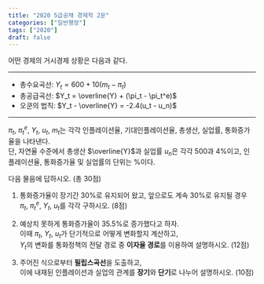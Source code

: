 ```yaml
---
title: "2020 5급공채 경제학 2문"
categories: ["일반행정"]
tags: ["2020"]
draft: false
---
```


어떤 경제의 거시경제 상황은 다음과 같다.

----
- 총수요곡선: $Y_t = 600 + 10(m_t - \pi_t)$  
- 총공급곡선: $Y_t = \overline{Y} + (\pi_t - \pi_t^e)$  
- 오쿤의 법칙: $Y_t - \overline{Y} = -2.4(u_t - u_n)$
----


$\pi_t$, $\pi_t^e$, $Y_t$, $u_t$, $m_t$는 각각 인플레이션율, 기대인플레이션율, 총생산, 실업률, 통화증가율을 나타낸다.  
단, 자연율 수준에서 총생산 $\overline{Y}$과 실업률 $u_n$은 각각 500과 4%이고, 인플레이션율, 통화증가율 및 실업률의 단위는 %이다.

다음 물음에 답하시오. (총 30점)

1) 통화증가율이 장기간 30%로 유지되어 왔고, 앞으로도 계속 30%로 유지될 경우  
   $\pi_t$, $\pi_t^e$, $Y_t$, $u_t$를 각각 구하시오. (8점)

2) 예상치 못하게 통화증가율이 35.5%로 증가했다고 하자.  
   이때 $\pi_t$, $Y_t$, $u_t$가 단기적으로 어떻게 변화할지 계산하고,  
   $Y_t$의 변화를 통화정책의 전달 경로 중 **이자율 경로**를 이용하여 설명하시오. (12점)

3) 주어진 식으로부터 **필립스곡선**을 도출하고,  
   이에 내재된 인플레이션과 실업의 관계를 **장기**와 **단기**로 나누어 설명하시오. (10점)

